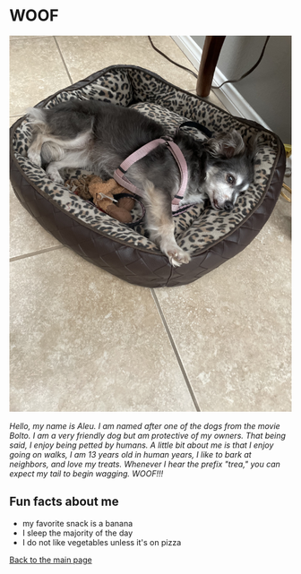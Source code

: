 # WOOF


![Aleu](/dog.jpg)

*Hello, my name is Aleu. I am named after one of the dogs from the movie Bolto. I am a very friendly dog but am protective of my owners. That being said, I enjoy being petted by humans. A little bit about me is that I enjoy going on walks, I am 13 years old in human years, I like to bark at neighbors, and love my treats. Whenever I hear the prefix "trea," you can expect my tail to begin wagging. WOOF!!!*

## Fun facts about me
- my favorite snack is a banana
- I sleep the majority of the day
- I do not like vegetables unless it's on pizza

[Back to the main page](index.md)